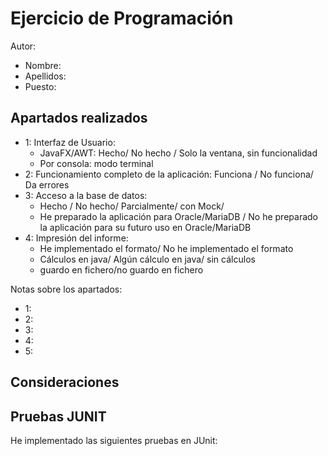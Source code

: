 # Ejercicio de Programación

Autor:

- Nombre:
- Apellidos:
- Puesto:

## Apartados realizados

- 1: Interfaz de Usuario: 
  - JavaFX/AWT: Hecho/ No hecho / Solo la ventana, sin funcionalidad
  - Por consola: modo terminal
- 2: Funcionamiento completo de la aplicación: Funciona / No funciona/ Da errores
- 3: Acceso a la base de datos: 
  - Hecho / No hecho/ Parcialmente/ con Mock/ 
  - He preparado la aplicación para Oracle/MariaDB / No he preparado la aplicación para su futuro uso en Oracle/MariaDB
- 4: Impresión del informe: 
  - He implementado el formato/ No he implementado el formato
  - Cálculos en java/ Algún cálculo en java/ sin cálculos 
  - guardo en fichero/no guardo en fichero

Notas sobre los apartados:

- 1:
- 2:
- 3:
- 4:
- 5:

## Consideraciones

## Pruebas JUNIT

He implementado las siguientes pruebas en JUnit:

